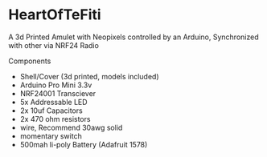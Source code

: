 # HeartOfTeFiti
A 3d Printed Amulet with Neopixels controlled by an Arduino, Synchronized with other via NRF24 Radio

Components
* Shell/Cover (3d printed, models included)
* Arduino Pro Mini 3.3v
* NRF24001 Transciever
* 5x Addressable LED
* 2x 10uf Capacitors
* 2x 470 ohm resistors
* wire, Recommend 30awg solid
* momentary switch
* 500mah li-poly Battery (Adafruit 1578)
